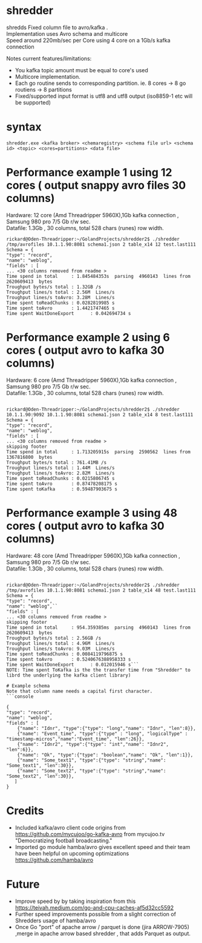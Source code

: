 # shredder
shredds Fixed column file to avro/kafka .  
Implementation uses Avro schema and multicore   
Speed around 220mb/sec per Core using 4 core on a 1Gb/s kafka connection

Notes current features/limitations:
* You kafka topic amount must be equal to core's used  
* Multicore implementation.
* Each go routine sends to corresponding partition. ie. 8 cores -> 8 go routiens -> 8 partitions
* Fixed/supported input format is utf8  and utf8 output (iso8859-1 etc will be supported)

# syntax
```console
shredder.exe <kafka broker> <chemaregistry> <schema file url> <schema id> <topic> <cores=partitions> <data file>
```

# Performance example 1 using 12 cores ( output snappy avro files 30 columns)
Hardware: 12 core (Amd Threadripper 5960X),1Gb kafka connection  , Samsung 980 pro 7/5 Gb r/w sec.  
Datafile: 1.3Gb , 30 columns, total 528 chars (runes)  row width.

```console
rickard@Oden-Threadripper:~/GolandProjects/shredder2$ ./shredder /tmp/avrofiles 10.1.1.90:8081 schema1.json 2 table_x14 12 test.last111
Schema = {
"type": "record",
"name": "weblog",
"fields" : [
... <30 columns removed from readme >
Time spend in total     : 1.845484353s  parsing  4960143  lines from  2620609413  bytes
Troughput bytes/s total : 1.32GB /s
Troughput lines/s total : 2.56M  Lines/s
Troughput lines/s toAvro: 3.28M  Lines/s
Time spent toReadChunks : 0.0282819985 s
Time spent toAvro       : 1.4421747465 s
Time spent WaitDoneExport      : 0.042694734 s
```

# Performance example 2 using 6 cores ( output avro to kafka 30 columns)
Hardware: 6 core (Amd Threadripper 5960X),1Gb kafka connection  , Samsung 980 pro 7/5 Gb r/w sec.  
Datafile: 1.3Gb , 30 columns, total 528 chars (runes)  row width.
```console

rickard@Oden-Threadripper:~/GolandProjects/shredder2$ ./shredder 10.1.1.90:9092 10.1.1.90:8081 schema1.json 2 table_x14 8 test.last111
Schema = {
"type": "record",
"name": "weblog",
"fields" : [
... <30 columns removed from readme >
skipping footer
Time spend in total     : 1.713205915s  parsing  2590562  lines from  1367816800  bytes
Troughput bytes/s total : 761.41MB /s
Troughput lines/s total : 1.44M  Lines/s
Troughput lines/s toAvro: 2.82M  Lines/s
Time spent toReadChunks : 0.0215806745 s
Time spent toAvro       : 0.87478208175 s
Time spent toKafka      : 0.59487903675 s
```

# Performance example 3 using 48 cores ( output avro to kafka 30 columns)
Hardware: 48 core (Amd Threadripper 5960X),1Gb kafka connection  , Samsung 980 pro 7/5 Gb r/w sec.  
Datafile: 1.3Gb , 30 columns, total 528 chars (runes)  row width.
```console

rickard@Oden-Threadripper:~/GolandProjects/shredder2$ ./shredder /tmp/avrofiles 10.1.1.90:8081 schema1.json 2 table_x14 48 test.last111
Schema = {
"type": "record",
"name": "weblog",``
"fields" : [
... <30 columns removed from readme >
skipping footer
Time spend in total     : 954.359385ms  parsing  4960143  lines from  2620609413  bytes
Troughput bytes/s total : 2.56GB /s
Troughput lines/s total : 4.96M  Lines/s
Troughput lines/s toAvro: 9.03M  Lines/s
Time spent toReadChunks : 0.0084119796875 s
Time spent toAvro       : 0.5240676388958333 s
Time spent WaitDoneExport      : 0.012015946 s```
NOTE: Time spent ToKafka is the the transfer time from "Shredder" to librd the underlying the kafka client library)

# Example schema
Note that column name needs a capital first character.
```console

{
"type": "record",
"name": "weblog",
"fields" : [
    {"name": "Idnr", "type":{"type": "long","name": "Idnr", "len":8}},
    {"name": "Event_time", "type":{"type" : "long", "logicalType" : "timestamp-micros","name":"Event_time", "len":26}},
    {"name": "Idnr2", "type":{"type": "int","name": "Idnr2", "len":6}},
    {"name": "Ok", "type":{"type": "boolean","name": "Ok", "len":1}},
    {"name": "Some_text1", "type":{"type": "string","name": "Some_text1", "len":30}},
    {"name": "Some_text2", "type":{"type": "string","name": "Some_text2", "len":30}},
   ]
}
```

# Credits
* Included kafka/avro client code origins from https://github.com/mycujoo/go-kafka-avro from mycujoo.tv "Democratizing football broadcasting."  
* Imported go module hamba/avro gives excellent speed and their team have been helpful on upcoming optimizations  https://github.com/hamba/avro  

# Future
* Improve speed by by taking inspiration from this https://teivah.medium.com/go-and-cpu-caches-af5d32cc5592
* Further speed improvements possible from a slight correction of Shredders usage of hamba/avro 
* Once Go "port" of apache arrow / parquet is done (jira ARROW-7905) ,merge in apache arrow based shredder , that adds Parquet as output.
